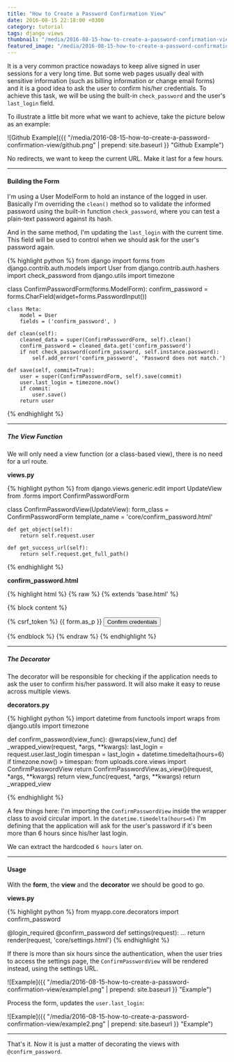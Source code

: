 ```yaml
---
title: "How to Create a Password Confirmation View"
date: 2016-08-15 22:18:00 +0300
category: tutorial
tags: django views
thumbnail: "/media/2016-08-15-how-to-create-a-password-confirmation-view/featured.jpg"
featured_image: "/media/2016-08-15-how-to-create-a-password-confirmation-view/featured.jpg"
---
```


It is a very common practice nowadays to keep alive signed in user sessions for a very long time. But some web pages
usually deal with sensitive information (such as billing information or change email forms) and it is a good idea to
ask the user to confirm his/her credentials. To achieve this task, we will be using the built-in `check_password` and
the user's `last_login` field.

To illustrate a little bit more what we want to achieve, take the picture below as an example:

![Github Example]({{ "/media/2016-08-15-how-to-create-a-password-confirmation-view/github.png" | prepend: site.baseurl }} "Github Example")

No redirects, we want to keep the current URL. Make it last for a few hours.

***

#### Building the Form

I'm using a User ModelForm to hold an instance of the logged in user. Basically I'm overriding the `clean()` method
so to validate the informed password using the built-in function `check_password`, where you can test a plain-text
password against its hash.

And in the same method, I'm updating the `last_login` with the current time. This field will be used to control
when we should ask for the user's password again.


{% highlight python %}
from django import forms
from django.contrib.auth.models import User
from django.contrib.auth.hashers import check_password
from django.utils import timezone

class ConfirmPasswordForm(forms.ModelForm):
    confirm_password = forms.CharField(widget=forms.PasswordInput())

    class Meta:
        model = User
        fields = ('confirm_password', )

    def clean(self):
        cleaned_data = super(ConfirmPasswordForm, self).clean()
        confirm_password = cleaned_data.get('confirm_password')
        if not check_password(confirm_password, self.instance.password):
            self.add_error('confirm_password', 'Password does not match.')

    def save(self, commit=True):
        user = super(ConfirmPasswordForm, self).save(commit)
        user.last_login = timezone.now()
        if commit:
            user.save()
        return user

{% endhighlight %}

***

##### The View Function

We will only need a view function (or a class-based view), there is no need for a url route.

**views.py**

{% highlight python %}
from django.views.generic.edit import UpdateView
from .forms import ConfirmPasswordForm

class ConfirmPasswordView(UpdateView):
    form_class = ConfirmPasswordForm
    template_name = 'core/confirm_password.html'

    def get_object(self):
        return self.request.user

    def get_success_url(self):
        return self.request.get_full_path()
{% endhighlight %}

**confirm_password.html**

{% highlight html %}
{% raw %}
{% extends 'base.html' %}

{% block content %}
  <form method="post">
    {% csrf_token %}
    {{ form.as_p }}
    <button type="submit">Confirm credentials</button>
  </form>
{% endblock %}
{% endraw %}
{% endhighlight %}

***

##### The Decorator

The decorator will be responsible for checking if the application needs to ask the user to confirm his/her password.
It will also make it easy to reuse across multiple views.

**decorators.py**

{% highlight python %}
import datetime
from functools import wraps
from django.utils import timezone

def confirm_password(view_func):
    @wraps(view_func)
    def _wrapped_view(request, *args, **kwargs):
        last_login = request.user.last_login
        timespan = last_login + datetime.timedelta(hours=6)
        if timezone.now() > timespan:
            from uploads.core.views import ConfirmPasswordView
            return ConfirmPasswordView.as_view()(request, *args, **kwargs)
        return view_func(request, *args, **kwargs)
    return _wrapped_view

{% endhighlight %}

A few things here: I'm importing the `ConfirmPasswordView` inside the wrapper class to avoid circular import. In the
`datetime.timedelta(hours=6)` I'm defining that the application will ask for the user's password if it's been more than
6 hours since his/her last login.

We can extract the hardcoded `6 hours` later on.

***

#### Usage

With the **form**, the **view** and the **decorator** we should be good to go.

**views.py**

{% highlight python %}
from myapp.core.decorators import confirm_password

@login_required
@confirm_password
def settings(request):
    ...
    return render(request, 'core/settings.html')
{% endhighlight %}

If there is more than six hours since the authentication, when the user tries to access the settings page, the
`ConfirmPasswordView` will be rendered instead, using the settings URL.

![Example]({{ "/media/2016-08-15-how-to-create-a-password-confirmation-view/example1.png" | prepend: site.baseurl }} "Example")

Process the form, updates the `user.last_login`:

![Example]({{ "/media/2016-08-15-how-to-create-a-password-confirmation-view/example2.png" | prepend: site.baseurl }} "Example")

***

That's it. Now it is just a matter of decorating the views with `@confirm_password`.
